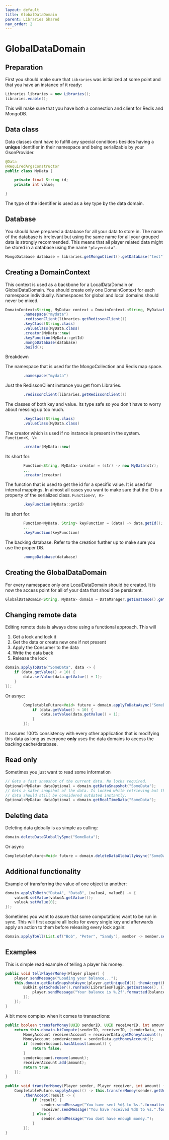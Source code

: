 ```yaml
---
layout: default
title: GlobalDataDomain
parent: Libraries Shared
nav_order: 2
---
```


# GlobalDataDomain

## Preparation

First you should make sure that `Libraries` was initialized at some point and that you have an instance
of it ready:
```java
Libraries libraries = new Libraries();
libraries.enable();
```
This will make sure that you have both a connection and client for Redis and MongoDB.

## Data class

Data classes dont have to fulfill any special conditions besides having a **unique** identifier in
their namespace and being serializable by your GsonProvider.
```java
@Data
@RequiredArgsConstructor
public class MyData {

    private final String id;
    private int value;

}
```
The type of the identifier is used as a key type by the data domain.

## Database

You should have prepared a database for all your data to store in. The name of the database is
irrelevant but using the same name for all your grouped data is strongly recommended. This means that
all player related data might be stored in a database using the name `"playerdata"`.

```java
MongoDatabase database = libraries.getMongoClient().getDatabase("test");
```

## Creating a DomainContext

This context is used as a backbone for a LocalDataDomain or GlobalDataDomain. You should create only
one DomainContext for each namespace individually. Namespaces for global and local domains should never be mixed.

```java
DomainContext<String, MyData> context = DomainContext.<String, MyData>builder()
        .namespace("mydata")
        .redissonClient(libraries.getRedissonClient())
        .keyClass(String.class)
        .valueClass(MyData.class)
        .creator(MyData::new)
        .keyFunction(MyData::getId)
        .mongoDatabase(database)
        .build();
```

Breakdown

The namespace that is used for the MongoCollection and Redis map space.
```java
        .namespace("mydata")
```

Just the RedissonClient instance you get from Libraries.
```java
        .redissonClient(libraries.getRedissonClient())
```

The classes of both key and value. Its type safe so you don't have to worry about messing up too much.
```java
        .keyClass(String.class)
        .valueClass(MyData.class)
```

The creator which is used if no instance is present in the system.
``Function<K, V>``
```java
        .creator(MyData::new)
```
Its short for:
```java
        Function<String, MyData> creator = (str) -> new MyData(str);
        ...
        .creator(creator)
```

The function that is used to get the id for a specific value. It is used for internal mappings.
In almost all cases you want to make sure that the ID is a property of the serialized class.
``Function<V, K>``
```java
        .keyFunction(MyData::getId)
```
Its short for:
```java
        Function<MyData, String> keyFunction = (data) -> data.getId();
        ...
        .keyFunction(keyFunction)
```

The backing database. Refer to the creation further up to make sure you use the proper DB.
```java
        .mongoDatabase(database)
```

## Creating the GlobalDataDomain

For every namespace only one LocalDataDomain should be created. It is now the access point for
all of your data that should be persistent.
```java
GlobalDataDomain<String, MyData> domain = DataManager.getInstance().getOrCreateGlobalDomain(context);
```

## Changing remote data

Editing remote data is always done using a functional approach.
This will
1) Get a lock and lock it
2) Get the data or create new one if not present
3) Apply the Consumer<T> to the data
4) Write the data back
5) Release the lock
```java
domain.applyToData("SomeData", data -> {
    if (data.getValue() < 10) {
        data.setValue(data.getValue() + 1);
    }
});
```
Or asnyc:
```java
        CompletableFuture<Void> future = domain.applyToDataAsync("SomeData", data -> {
            if (data.getValue() < 10) {
                data.setValue(data.getValue() + 1);
            }
        });
```

It assures 100% consistency with every other application that is modifying this data as long
as everyone **only** uses the data domains to access the backing cache/database.

## Read only

Sometimes you just want to read some information
```java
// Gets a fast snapshot of the current data. No locks required.
Optional<MyData> dataOptional = domain.getDataSnapshot("SomeData");
// Gets a safer snapshot of the data. Is locked while retrieving but the
// data should still be considered outdated instantly.
Optional<MyData> dataOptional = domain.getRealTimeData("SomeData");
```

## Deleting data

Deleting data globally is as simple as calling:
```java
domain.deleteDataGloballySync("SomeData");
```
Or async
```java
CompletableFuture<Void> future = domain.deleteDataGloballyAsync("SomeData");
```

## Additional functionality

Example of transferring the value of one object to another:
```java
domain.applyToBoth("DataA", "DataB", (valueA, valueB) -> {
    valueB.setValue(valueA.getValue());
    valueA.setValue(0);
});
```

Sometimes you want to assure that some computations want to be run in sync.
This will first acquire all locks for every single key and afterwards apply an action
to them before releasing every lock again:
```java
domain.applyToAll(List.of("Bob", "Peter", "Sandy"), member -> member.setValue(0));
```

## Examples

This is simple read example of telling a player his money:
```java
public void tellPlayerMoney(Player player) {
    player.sendMessage("Loading your balance...");
    this.domain.getDataSnapshotAsync(player.getUniqueId()).thenAccept(balance -> {
        Bukkit.getScheduler().runTask(LibrariesPlugin.getInstance(), () -> {
            player.sendMessage("Your balance is %.2f".formatted(balance.orElse(0D)));
        });
    });
}
```

A bit more complex when it comes to transactions:
```java
public boolean transferMoney(UUID senderID, UUID receiverID, int amount) {
    return this.domain.biCompute(senderID, receiverID, (senderData, receiverData) -> {
        MoneyAccount receiverAccount = receiverData.getMoneyAccount();
        MoneyAccount senderAccount = senderData.getMoneyAccount();
        if (senderAccount.hasAtLeast(amount)) {
            return false;
        }
        senderAccount.remove(amount);
        receiverAccount.add(amount);
        return true;
    });
}
 
public void transferMoney(Player sender, Player receiver, int amount) {
    CompletableFuture.supplyAsync(() -> this.transferMoney(sender.getUniqueId(), receiver.getUniqueId(), amount))
        .thenAccept(result -> {
            if (result) {
                sender.sendMessage("You have sent %d$ to %s.".formatted(amount, receiver.getName()));
                receiver.sendMessage("You have received %d$ to %s.".formatted(amount, sender.getName()));
            } else {
                sender.sendMessage("You dont have enough money.");
            }
        });
}
```